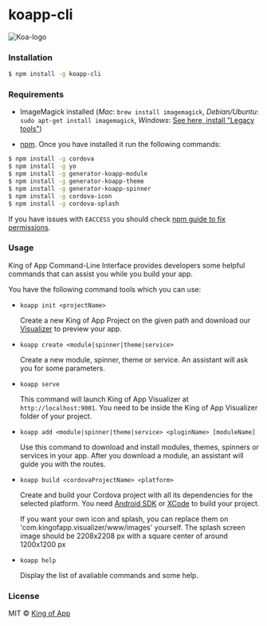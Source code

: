 # koapp-cli

![Koa-logo](http://kingofapp.es/wp-content/uploads/2015/02/logoking-r1.png)

### Installation

```bash
$ npm install -g koapp-cli
```
### Requirements
- ImageMagick installed (*Mac*: `brew install imagemagick`, *Debian/Ubuntu*: `sudo apt-get install imagemagick`, *Windows*: [See here, install "Legacy tools"](http://www.imagemagick.org/script/binary-releases.php#windows))

- [npm](https://www.npmjs.com/). Once you have installed it run the following commands:
```bash
$ npm install -g cordova
$ npm install -g yo
$ npm install -g generator-koapp-module
$ npm install -g generator-koapp-theme
$ npm install -g generator-koapp-spinner
$ npm install -g cordova-icon
$ npm install -g cordova-splash
```

If you have issues with ``EACCESS`` you should check [npm guide to fix permissions](https://docs.npmjs.com/getting-started/fixing-npm-permissions).


### Usage

King of App Command-Line Interface provides developers some helpful commands that can assist you while you build your app.

You have the following command tools which you can use:

* ``koapp init <projectName>``

  Create a new King of App Project on the given path and download our [Visualizer]('http://docs.kingofapp.com/visualizer') to preview your app.

* ``koapp create <module|spinner|theme|service>``

  Create a new module, spinner, theme or service. An assistant will ask you for some parameters.

* ``koapp serve``

  This command will launch King of App Visualizer at ```http://localhost:9001```. You need to be inside the King of App Visualizer folder of your project.

* ``koapp add <module|spinner|theme|service> <pluginName> [moduleName]``

  Use this command to download and install modules, themes, spinners or services in your app. After you download a module, an assistant will guide you with the routes.

* ``koapp build <cordovaProjectName> <platform>``

  Create and build your Cordova project with all its dependencies for the selected platform. You need [Android SDK](https://developer.android.com/studio/index.html?hl=es-419) or [XCode](https://developer.apple.com/xcode/) to build your project.

  If you want your own icon and splash, you can replace them on 'com.kingofapp.visualizer/www/images' yourself. The splash screen image should be 2208x2208 px with a square center of around 1200x1200 px

* ``koapp help``

  Display the list of avaliable commands and some help.

### License
MIT © [King of App](https://github.com/KingofApp)
